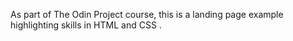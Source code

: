 As part of The Odin Project course, this is a landing page example highlighting skills in HTML and CSS .